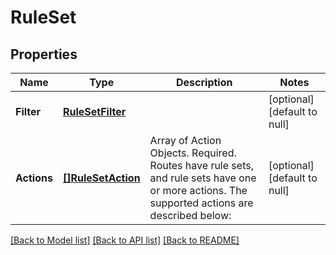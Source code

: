 # RuleSet

## Properties
Name | Type | Description | Notes
------------ | ------------- | ------------- | -------------
**Filter** | [**RuleSetFilter**](RuleSetFilter.md) |  | [optional] [default to null]
**Actions** | [**[]RuleSetAction**](RuleSetAction.md) | Array of Action Objects. Required. Routes have rule sets, and rule sets have one or more actions. The supported actions are described below: | [optional] [default to null]

[[Back to Model list]](../README.md#documentation-for-models) [[Back to API list]](../README.md#documentation-for-api-endpoints) [[Back to README]](../README.md)


